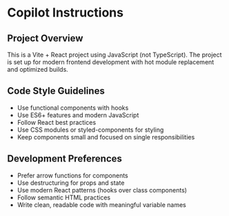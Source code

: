 # Copilot Instructions

<!-- Use this file to provide workspace-specific custom instructions to Copilot. For more details, visit https://code.visualstudio.com/docs/copilot/copilot-customization#_use-a-githubcopilotinstructionsmd-file -->

## Project Overview

This is a Vite + React project using JavaScript (not TypeScript). The project is set up for modern frontend development with hot module replacement and optimized builds.

## Code Style Guidelines

- Use functional components with hooks
- Use ES6+ features and modern JavaScript
- Follow React best practices
- Use CSS modules or styled-components for styling
- Keep components small and focused on single responsibilities

## Development Preferences

- Prefer arrow functions for components
- Use destructuring for props and state
- Use modern React patterns (hooks over class components)
- Follow semantic HTML practices
- Write clean, readable code with meaningful variable names
